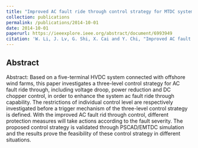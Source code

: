```yaml
---
title: "Improved AC fault ride through control strategy for MTDC system with offshore wind farms"
collection: publications
permalink: /publications/2014-10-01  
date: 2014-10-01
paperurl: https://ieeexplore.ieee.org/abstract/document/6993949
citation: 'W. Li, J. Lv, G. Shi, X. Cai and Y. Chi, "Improved AC fault ride through control strategy for MTDC system with offshore wind farms," 2014 International Conference on Power System Technology, Chengdu, 2014, pp. 2409-2419. doi: 10.1109/POWERCON.2014.6993949'
---
```


## Abstract
Abstract: Based on a five-terminal HVDC system connected with offshore wind farms, this paper investigates a three-level control strategy for AC fault ride through, including voltage droop, power reduction and DC chopper control, in order to enhance the system ac fault ride through capability. The restrictions of individual control level are respectively investigated before a trigger mechanism of the three-level control strategy is defined. With the improved AC fault rid through control, different protection measures will take actions according to the fault severity. The proposed control strategy is validated through PSCAD/EMTDC simulation and the results prove the feasibility of these control strategy in different situations.

